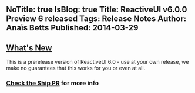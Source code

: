 NoTitle: true
IsBlog: true
Title: ReactiveUI v6.0.0 Preview 6 released
Tags: Release Notes
Author: Anaïs Betts
Published: 2014-03-29
---


## [What's New](https://github.com/reactiveui/ReactiveUI/compare/5.99.4...5.99.5)

This is a prerelease version of ReactiveUI 6.0 - use at your own release, we make no guarantees that this works for you or even at all.

### [Check the Ship PR](https://github.com/reactiveui/ReactiveUI/pull/434) for more info
